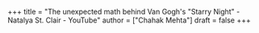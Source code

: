 +++
title = "The unexpected math behind Van Gogh's \"Starry Night\" - Natalya St. Clair - YouTube"
author = ["Chahak Mehta"]
draft = false
+++
